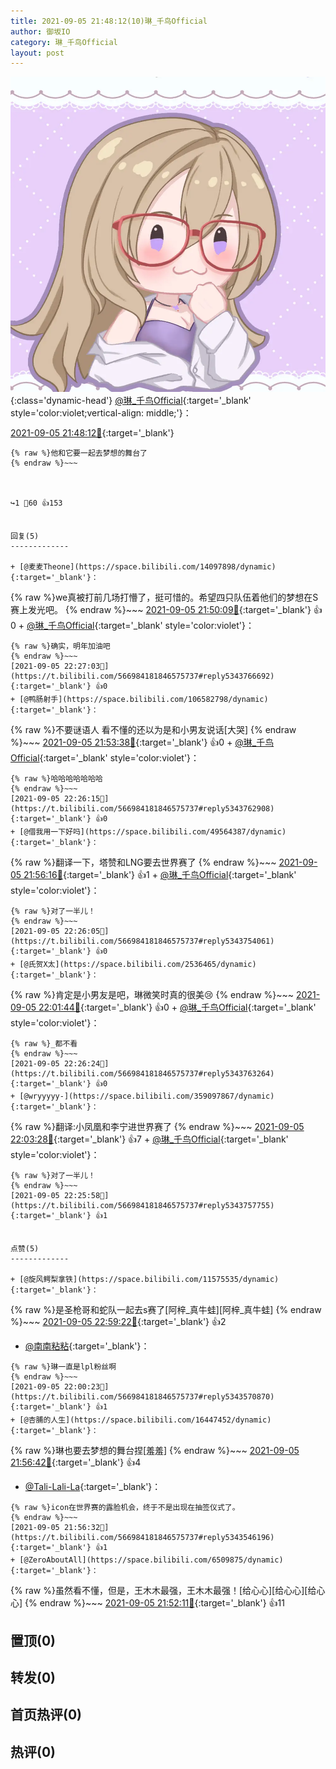 ```yaml
---
title: 2021-09-05 21:48:12(10)琳_千鸟Official
author: 御坂IO
category: 琳_千鸟Official
layout: post
---
```


![img](/images/c0a88f85ebd0d056f37b114e0748e69556c8b488.jpg){:class='dynamic-head'}
[@琳_千鸟Official](https://space.bilibili.com/1620923329/dynamic){:target='_blank' style='color:violet;vertical-align: middle;'}：

[2021-09-05 21:48:12🔗](https://t.bilibili.com/566984181846575737){:target='_blank'}

~~~
{% raw %}他和它要一起去梦想的舞台了
{% endraw %}~~~



↪️1 💬60 👍153


回复(5)
-------------

+ [@麦麦Theone](https://space.bilibili.com/14097898/dynamic){:target='_blank'}：
~~~
{% raw %}we真被打前几场打懵了，挺可惜的。希望四只队伍着他们的梦想在S赛上发光吧。
{% endraw %}~~~
[2021-09-05 21:50:09🔗](https://t.bilibili.com/566984181846575737#reply5343493135){:target='_blank'} 👍0
    + [@琳_千鸟Official](https://space.bilibili.com/1620923329/dynamic){:target='_blank' style='color:violet'}：
~~~
{% raw %}确实，明年加油吧
{% endraw %}~~~
[2021-09-05 22:27:03🔗](https://t.bilibili.com/566984181846575737#reply5343766692){:target='_blank'} 👍0
+ [@鸭肠射手](https://space.bilibili.com/106582798/dynamic){:target='_blank'}：
~~~
{% raw %}不要谜语人 看不懂的还以为是和小男友说话[大哭]
{% endraw %}~~~
[2021-09-05 21:53:38🔗](https://t.bilibili.com/566984181846575737#reply5343522568){:target='_blank'} 👍0
    + [@琳_千鸟Official](https://space.bilibili.com/1620923329/dynamic){:target='_blank' style='color:violet'}：
~~~
{% raw %}哈哈哈哈哈哈哈
{% endraw %}~~~
[2021-09-05 22:26:15🔗](https://t.bilibili.com/566984181846575737#reply5343762908){:target='_blank'} 👍0
+ [@借我用一下好吗](https://space.bilibili.com/49564387/dynamic){:target='_blank'}：
~~~
{% raw %}翻译一下，塔赞和LNG要去世界赛了
{% endraw %}~~~
[2021-09-05 21:56:16🔗](https://t.bilibili.com/566984181846575737#reply5343545473){:target='_blank'} 👍1
    + [@琳_千鸟Official](https://space.bilibili.com/1620923329/dynamic){:target='_blank' style='color:violet'}：
~~~
{% raw %}对了一半儿！
{% endraw %}~~~
[2021-09-05 22:26:05🔗](https://t.bilibili.com/566984181846575737#reply5343754061){:target='_blank'} 👍0
+ [@氏贺X太](https://space.bilibili.com/2536465/dynamic){:target='_blank'}：
~~~
{% raw %}肯定是小男友是吧，琳微笑时真的很美😢
{% endraw %}~~~
[2021-09-05 22:01:44🔗](https://t.bilibili.com/566984181846575737#reply5343583258){:target='_blank'} 👍0
    + [@琳_千鸟Official](https://space.bilibili.com/1620923329/dynamic){:target='_blank' style='color:violet'}：
~~~
{% raw %}_都不看
{% endraw %}~~~
[2021-09-05 22:26:24🔗](https://t.bilibili.com/566984181846575737#reply5343763264){:target='_blank'} 👍0
+ [@wryyyyy-](https://space.bilibili.com/359097867/dynamic){:target='_blank'}：
~~~
{% raw %}翻译:小凤凰和李宁进世界赛了
{% endraw %}~~~
[2021-09-05 22:03:28🔗](https://t.bilibili.com/566984181846575737#reply5343589266){:target='_blank'} 👍7
    + [@琳_千鸟Official](https://space.bilibili.com/1620923329/dynamic){:target='_blank' style='color:violet'}：
~~~
{% raw %}对了一半儿！
{% endraw %}~~~
[2021-09-05 22:25:58🔗](https://t.bilibili.com/566984181846575737#reply5343757755){:target='_blank'} 👍1


点赞(5)
-------------

+ [@旋风鳄梨拿铁](https://space.bilibili.com/11575535/dynamic){:target='_blank'}：
~~~
{% raw %}是圣枪哥和蛇队一起去s赛了[阿梓_真牛蛙][阿梓_真牛蛙]
{% endraw %}~~~
[2021-09-05 22:59:22🔗](https://t.bilibili.com/566984181846575737#reply5343999304){:target='_blank'} 👍2
+ [@南南粘粘](https://space.bilibili.com/13373786/dynamic){:target='_blank'}：
~~~
{% raw %}琳一直是lpl粉丝啊
{% endraw %}~~~
[2021-09-05 22:00:23🔗](https://t.bilibili.com/566984181846575737#reply5343570870){:target='_blank'} 👍1
+ [@杏脯的人生](https://space.bilibili.com/16447452/dynamic){:target='_blank'}：
~~~
{% raw %}琳也要去梦想的舞台捏[羞羞]
{% endraw %}~~~
[2021-09-05 21:56:42🔗](https://t.bilibili.com/566984181846575737#reply5343546577){:target='_blank'} 👍4
+ [@Tali-Lali-La](https://space.bilibili.com/1384723667/dynamic){:target='_blank'}：
~~~
{% raw %}icon在世界赛的露脸机会，终于不是出现在抽签仪式了。
{% endraw %}~~~
[2021-09-05 21:56:32🔗](https://t.bilibili.com/566984181846575737#reply5343546196){:target='_blank'} 👍1
+ [@ZeroAboutAll](https://space.bilibili.com/6509875/dynamic){:target='_blank'}：
~~~
{% raw %}虽然看不懂，但是，王木木最强，王木木最强！[给心心][给心心][给心心]
{% endraw %}~~~
[2021-09-05 21:52:11🔗](https://t.bilibili.com/566984181846575737#reply5343515573){:target='_blank'} 👍11


置顶(0)
-------------



转发(0)
-------------



首页热评(0)
-------------



热评(0)
-------------



